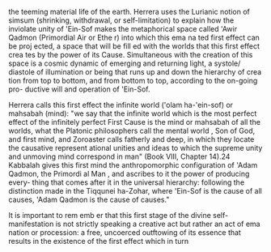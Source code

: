 the teeming material life of the earth. Herrera uses the Lurianic notion of simsum (shrinking, withdrawal, or self-limitation) to explain how the inviolate unity of 'Ein-Sof makes the metaphorical space called 'Awir Qadmon (Primordial Air or Ethe r) into which this ema na ted first effect can be proj ected, a space that will be fill ed with the worlds that this first effect crea tes by the power of its Cause. Simultaneous with the creation of this space is a cosmic dynamic of emerging and returning light, a systole/ diastole of illumination or being that runs up and down the hierarchy of crea tion from top to  bottom, and from bottom to top, according to the on-going pro- ductive will and operation of 'Ein-Sof.

Herrera calls this first effect the infinite world ('olam ha-'ein-sof) or mahsabah (mind): "we say that the infinite world which is the most perfect effect of the infinitely perfect First Cause is the mind or mahsabah of all the worlds, what the Platonic philosophers call the mental world , Son of God, and first mind, and Zoroaster calls fatherly and deep, in which they locate the causative represent ational unities and ideas to which the supreme unity and unmoving mind correspond in man" (Book VIII, Chapter 14).24 Kabbalah gives this first mind the anthropomorphic configuration of 'Adam Qadmon,  the Primordi al Man , and ascribes to it the power of producing every- thing that comes after it in the universal hierarchy: following the  distinction made in the Tiqqunei ha-Zohar, where 'Ein-Sof is the cause of all causes, 'Adam Qadmon is the cause of causes."

It is important to rem emb er that this first stage of the divine self-manifestation is not strictly speaking a creative act but rather an act of ema nation or procession: a free, uncoerced outftowing of its essence that results in the existence of the first effect which in turn
